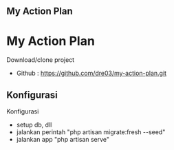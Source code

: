 ## My Action Plan
<h1>My Action Plan</h1>

Download/clone project

- Github : https://github.com/dre03/my-action-plan.git

## Konfigurasi
Konfigurasi
- setup db, dll
- jalankan perintah "php artisan migrate:fresh --seed"
- jalankan app "php artisan serve"
